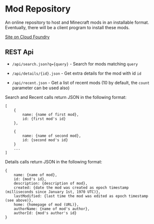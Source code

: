 Mod Repository
========

An online repository to host and Minecraft mods in an installable format.
Eventually, there will be a client program to install these mods.

[Site on Cloud Foundry](modrepository.cloudfoundry.com)

REST Api
--------

*    `/api/search.json?q={query}` - Search for mods matching `query`

*    `/api/details/{id}.json` - Get extra details for the mod with id `id`

*    `/api/recent.json` - Get a list of recent mods (10 by default, the `count` parameter can be used also)

Search and Recent calls return JSON in the following format:

	[
		{
			name: {name of first mod},
			id: {first mod's id}
		},
		
		{
			name: {name of second mod},
			id: {second mod's id}
		}
		...
	]

Details calls return JSON in the following format:

	{
		name: {name of mod},
		id: {mod's id},
		description: {description of mod},
		created: {date the mod was created as epoch timestamp (milliseconds since January 1st, 1970 UTC)},
		lastModified: {last time the mod was edited as epoch timestamp (see above)},
		home: {homepage of mod (URL)},
		authorName: {name of mod's author},
		authorId: {mod's author's id}
	}